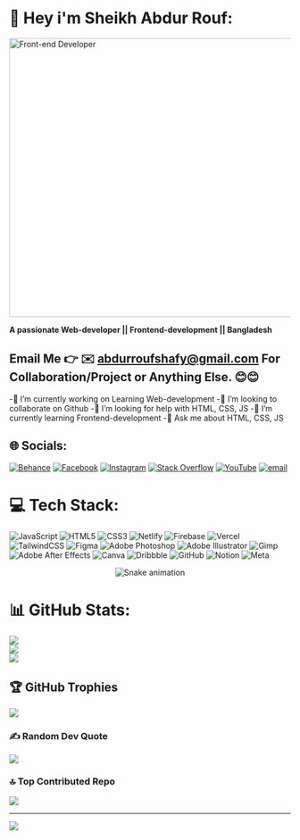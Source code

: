 # 💫 Hey i'm Sheikh Abdur Rouf:

<img width="890" height="500" alt="Front-end Developer" src="https://github.com/user-attachments/assets/1666a48d-7459-4db4-946e-b641169c155b" />


**A passionate Web-developer || Frontend-development || Bangladesh**

## Email Me 👉 ✉️ **abdurroufshafy@gmail.com** For Collaboration/Project or Anything Else. 😊😊

-🔭 I’m currently working on Learning Web-development 
-👯 I’m looking to collaborate on Github
-🤝 I’m looking for help with HTML, CSS, JS
-🌱 I’m currently learning Frontend-development 
-💬 Ask me about HTML, CSS, JS


## 🌐 Socials:
[![Behance](https://img.shields.io/badge/Behance-1769ff?logo=behance&logoColor=white)](https://www.behance.net/sheikhrouf1) [![Facebook](https://img.shields.io/badge/Facebook-%231877F2.svg?logo=Facebook&logoColor=white)](https://www.facebook.com/abdulrofshafy.shafy/) [![Instagram](https://img.shields.io/badge/Instagram-%23E4405F.svg?logo=Instagram&logoColor=white)](https://instagram.com/whois_me_44) [![Stack Overflow](https://img.shields.io/badge/-Stackoverflow-FE7A16?logo=stack-overflow&logoColor=white)](https://stackoverflow.com/users/30891407) [![YouTube](https://img.shields.io/badge/YouTube-%23FF0000.svg?logo=YouTube&logoColor=white)](https://youtube.com/@@abdurroufshafy9861) [![email](https://img.shields.io/badge/Email-D14836?logo=gmail&logoColor=white)](mailto:abdurroufshafy@gmail.com) 

# 💻 Tech Stack:
![JavaScript](https://img.shields.io/badge/javascript-%23323330.svg?style=flat&logo=javascript&logoColor=%23F7DF1E) ![HTML5](https://img.shields.io/badge/html5-%23E34F26.svg?style=flat&logo=html5&logoColor=white) ![CSS3](https://img.shields.io/badge/css3-%231572B6.svg?style=flat&logo=css3&logoColor=white) ![Netlify](https://img.shields.io/badge/netlify-%23000000.svg?style=flat&logo=netlify&logoColor=#00C7B7) ![Firebase](https://img.shields.io/badge/firebase-%23039BE5.svg?style=flat&logo=firebase) ![Vercel](https://img.shields.io/badge/vercel-%23000000.svg?style=flat&logo=vercel&logoColor=white) ![TailwindCSS](https://img.shields.io/badge/tailwindcss-%2338B2AC.svg?style=flat&logo=tailwind-css&logoColor=white) ![Figma](https://img.shields.io/badge/figma-%23F24E1E.svg?style=flat&logo=figma&logoColor=white) ![Adobe Photoshop](https://img.shields.io/badge/adobe%20photoshop-%2331A8FF.svg?style=flat&logo=adobe%20photoshop&logoColor=white) ![Adobe Illustrator](https://img.shields.io/badge/adobe%20illustrator-%23FF9A00.svg?style=flat&logo=adobe%20illustrator&logoColor=white) ![Gimp](https://img.shields.io/badge/Gimp-657D8B?style=flat&logo=gimp&logoColor=FFFFFF) ![Adobe After Effects](https://img.shields.io/badge/Adobe%20After%20Effects-9999FF.svg?style=flat&logo=Adobe%20After%20Effects&logoColor=white) ![Canva](https://img.shields.io/badge/Canva-%2300C4CC.svg?style=flat&logo=Canva&logoColor=white) ![Dribbble](https://img.shields.io/badge/Dribbble-EA4C89?style=flat&logo=dribbble&logoColor=white) ![GitHub](https://img.shields.io/badge/github-%23121011.svg?style=flat&logo=github&logoColor=white) ![Notion](https://img.shields.io/badge/Notion-%23000000.svg?style=flat&logo=notion&logoColor=white) ![Meta](https://img.shields.io/badge/Meta-%230467DF.svg?style=flat&logo=Meta&logoColor=white)
<!-- Snake Game Repo View -->

<div align="center">
  <img src="https://profile-readme-generator.com/assets/snake.svg" alt="Snake animation" />
</div>

# 📊 GitHub Stats:
![](https://github-readme-stats.vercel.app/api?username=shafy88&theme=radical&hide_border=false&include_all_commits=false&count_private=false)<br/>
![](https://nirzak-streak-stats.vercel.app/?user=shafy88&theme=radical&hide_border=false)<br/>
![](https://github-readme-stats.vercel.app/api/top-langs/?username=shafy88&theme=radical&hide_border=false&include_all_commits=false&count_private=false&layout=compact)

## 🏆 GitHub Trophies
![](https://github-profile-trophy.vercel.app/?username=shafy88&theme=radical&no-frame=false&no-bg=true&margin-w=4)

### ✍️ Random Dev Quote
![](https://quotes-github-readme.vercel.app/api?type=horizontal&theme=radical)

### 🔝 Top Contributed Repo
![](https://github-contributor-stats.vercel.app/api?username=shafy88&limit=5&theme=dark&combine_all_yearly_contributions=true)

---
[![](https://visitcount.itsvg.in/api?id=shafy88&icon=0&color=0)](https://visitcount.itsvg.in)

<!-- Proudly created with GPRM ( https://gprm.itsvg.in ) -->
